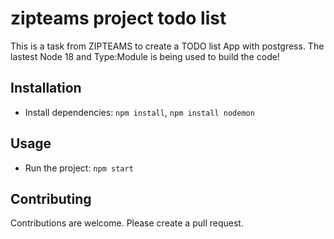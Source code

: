 # zipteams project todo list

This is a task from ZIPTEAMS to create  a TODO list App with postgress.
The lastest Node 18 and Type:Module is being used to build the code!

## Installation
- Install dependencies: `npm install`, `npm install nodemon`

## Usage

- Run the project: `npm start`

## Contributing

Contributions are welcome. Please create a pull request.
